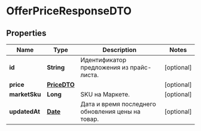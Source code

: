 

# OfferPriceResponseDTO

## Properties

Name | Type | Description | Notes
------------ | ------------- | ------------- | -------------
**id** | **String** | Идентификатор предложения из прайс-листа. |  [optional]
**price** | [**PriceDTO**](PriceDTO.md) |  |  [optional]
**marketSku** | **Long** | SKU на Маркете. |  [optional]
**updatedAt** | [**Date**](Date.md) | Дата и время последнего обновления цены на товар. |  [optional]




